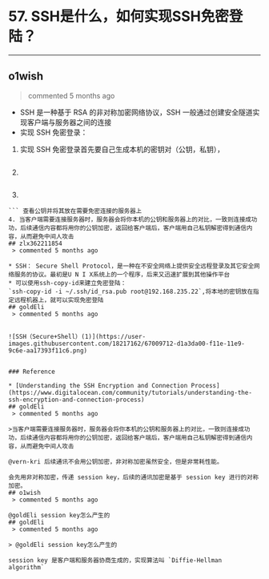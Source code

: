 
 # 57. SSH是什么，如何实现SSH免密登陆？ 
  
 ***
## o1wish 
 > commented 5 months ago 

- SSH 是一种基于 RSA 的非对称加密网络协议，SSH 一般通过创建安全隧道实现客户端与服务器之间的连接
- 实现 SSH 免密登录：
1. 实现 SSH 免密登录首先要自己生成本机的密钥对（公钥，私钥），
```ssh-keygen -t rsa
```
2. 
```cd ~/.ssh
```
3. 
```cat id_rsa.pub
``` 查看公钥并将其放在需要免密连接的服务器上
4. 当客户端需要连接服务器时，服务器会将你本机的公钥和服务器上的对比，一致则连接成功功，后续通信内容都将用你的公钥加密，返回给客户端后，客户端用自己私钥解密得到通信内容，从而避免中间人攻击
## zlx362211854 
 > commented 5 months ago 

* SSH： Secure Shell Protocol，是一种在不安全网络上提供安全远程登录及其它安全网络服务的协议。最初是U N I X系统上的一个程序，后来又迅速扩展到其他操作平台
* 可以使用ssh-copy-id来建立免密登陆：
`ssh-copy-id -i ~/.ssh/id_rsa.pub root@192.168.235.22`,将本地的密钥放在指定远程机器上，就可以实现免密登陆
## goldEli 
 > commented 5 months ago 


![SSH（Secure+Shell）(1)](https://user-images.githubusercontent.com/18217162/67009712-d1a3da00-f11e-11e9-9c6e-aa17393f11c6.png)


### Reference

* [Understanding the SSH Encryption and Connection Process](https://www.digitalocean.com/community/tutorials/understanding-the-ssh-encryption-and-connection-process)
## goldEli 
 > commented 5 months ago 

>当客户端需要连接服务器时，服务器会将你本机的公钥和服务器上的对比，一致则连接成功功，后续通信内容都将用你的公钥加密，返回给客户端后，客户端用自己私钥解密得到通信内容，从而避免中间人攻击

@vern-kri 后续通讯不会用公钥加密，非对称加密虽然安全，但是非常耗性能。

会先用非对称加密，传递 session key，后续的通讯加密是基于 session key 进行的对称加密。
## o1wish 
 > commented 5 months ago 

@goldEli session key怎么产生的
## goldEli 
 > commented 5 months ago 

> @goldEli session key怎么产生的

session key 是客户端和服务器协商生成的，实现算法叫 `Diffie-Hellman algorithm`